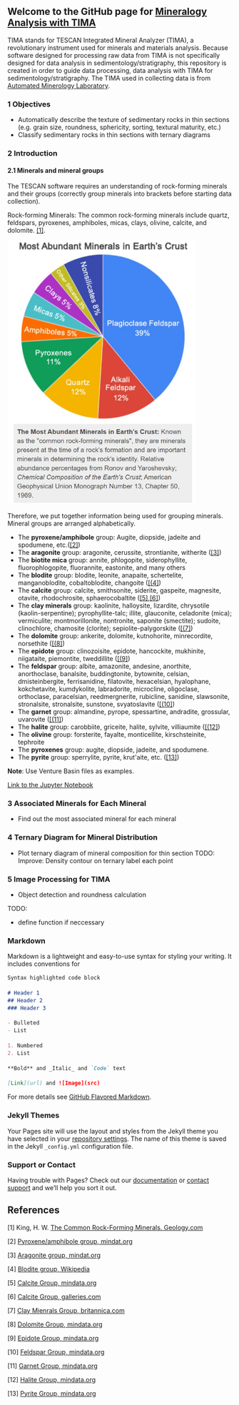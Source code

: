 ## Welcome to the GitHub page for [Mineralogy Analysis with TIMA](https://hangdeng.github.io/TIMA_for_Sedimentology/)

TIMA stands for TESCAN Integrated Mineral Analyzer (TIMA), a revolutionary instrument used for minerals and materials analysis. Because software designed for processing raw data from TIMA is not specifically designed for data analysis in sedimentology/stratigraphy, this repository is created in order to guide data processing, data analysis with TIMA for sedimentology/stratigraphy. The TIMA used in collecting data is from [Automated Minerology Laboratory](https://geology.mines.edu/laboratories/automated-mineralogy-laboratory/).

### 1 Objectives
- Automatically describe the texture of sedimentary rocks in thin sections (e.g. grain size, roundness, sphericity, sorting, textural maturity, etc.)
- Classify sedimentary rocks in thin sections with ternary diagrams

### 2 Introduction

#### 2.1 Minerals and mineral groups

The TESCAN software requires an understanding of rock-forming minerals and their groups (correctly group minerals into brackets before starting data collection).

Rock-forming Minerals: The common rock-forming minerals include quartz, feldspars, pyroxenes, amphiboles, micas, clays, olivine, calcite, and dolomite. [[1]](#1).

<p align="left">
  <img src="https://github.com/hangdeng/TIMA_for_Sedimentology/blob/master/ref_images/most_abundant_minerals_earth_crust.JPG" width="420">
 </p>

Therefore, we put together information being used for grouping minerals. Mineral groups are arranged alphabetically.

- The **pyroxene/amphibole** group: Augite, diopside, jadeite and spodumene, etc.([[2]](#2))
- The **aragonite** group: aragonite, cerussite, strontianite, witherite ([[3]](#3))
- The **biotite mica** group: annite, phlogopite, siderophyllite, fluorophlogopite, fluorannite, eastonite, and many others
- The **blodite** group: blodite, leonite, anapaite, schertelite, manganoblodite, cobaltoblodite, changoite ([[(4]](#4))
- The **calcite** group: calcite, smithsonite, siderite, gaspeite, magnesite, otavite, rhodochrosite, sphaerocobaltite ([[5]](#5),[[6]](#6))
- The **clay minerals** group: kaolinite, halloysite, lizardite, chrysotile (kaolin-serpentine); pyrophyllite-talc; illite, glauconite, celadonite (mica); vermiculite; montmorillonite, nontronite, saponite (smectite); sudoite, clinochlore, chamosite (clorite); sepiolite-palygorskite ([[(7]](#7))
- The **dolomite** group: ankerite, dolomite, kutnohorite, minrecordite, norsethite ([[(8]](#8))
- The **epidote** group: clinozoisite, epidote, hancockite, mukhinite, niigataite, piemontite, tweddillite ([[(9]](#9))
- The **feldspar** group: albite, amazonite, andesine, anorthite, anorthoclase, banalsite, buddingtonite, bytownite, celsian, dmisteinbergite, ferrisanidine, filatovite, hexacelsian, hyalophane, kokchetavite, kumdykolite, labradorite, microcline, oligoclase, orthoclase, paracelsian, reedmergnerite, rubicline, sanidine, slawsonite, stronalsite, stronalsite, sunstone, svyatoslavite ([[(10]](#10))
- The **garnet** group: almandine, pyrope, spessartine, andradite, grossular, uvarovite ([[(11]](#11))
- The **halite** group: carobbiite, griceite, halite, sylvite, villiaumite ([[(12]](#12))
- The **olivine** group: forsterite, fayalte, monticellite, kirschsteinite, tephroite
- The **pyroxenes** group: augite, diopside, jadeite, and spodumene.
- The **pyrite** group: sperrylite, pyrite, krut'aite, etc. ([[13]](#13))

**Note**: Use Venture Basin files as examples.

[Link to the Jupyter Notebook](https://github.com/hangdeng/TIMA_for_Sedimentology/blob/master/TIMA_Scratch.ipynb)

### 3 Associated Minerals for Each Mineral
- Find out the most associated mineral for each mineral

### 4 Ternary Diagram for Mineral Distribution
- Plot ternary diagram of mineral composition for thin section
TODO:
Improve:
Density contour on ternary 
label each point
### 5 Image Processing for TIMA
- Object detection and roundness calculation

TODO:
- define function if neccessary



### Markdown

Markdown is a lightweight and easy-to-use syntax for styling your writing. It includes conventions for

```markdown
Syntax highlighted code block

# Header 1
## Header 2
### Header 3

- Bulleted
- List

1. Numbered
2. List

**Bold** and _Italic_ and `Code` text

[Link](url) and ![Image](src)
```

For more details see [GitHub Flavored Markdown](https://guides.github.com/features/mastering-markdown/).

### Jekyll Themes

Your Pages site will use the layout and styles from the Jekyll theme you have selected in your [repository settings](https://github.com/hangdeng/TIMA_for_Sedimentology/settings). The name of this theme is saved in the Jekyll `_config.yml` configuration file.

### Support or Contact

Having trouble with Pages? Check out our [documentation](https://help.github.com/categories/github-pages-basics/) or [contact support](https://github.com/contact) and we’ll help you sort it out.

## References
<a id="1">[1]</a> 
King, H. W. 
[The Common Rock-Forming Minerals. 
Geology.com](https://geology.com/minerals/rock-forming-minerals/)

<a id="2">[2]</a> 
[Pyroxene/amphibole group, mindat.org](https://geology.com/minerals/pyroxene.shtml)

<a id="3">[3]</a> 
[Aragonite group, mindat.org](https://www.mindat.org/min-29269.html)

<a id="4">[4]</a> 
[Blodite group, Wikipedia](https://en.wikipedia.org/wiki/Blodite_group)

<a id="5">[5]</a> 
[Calcite Group, mindata.org](https://www.mindat.org/min-29161.html)

<a id="6">[6]</a> 
[Calcite Group, galleries.com](http://www.galleries.com/minerals/carbonat/calcite.htm)

<a id="7">[7]</a> 
[Clay Mienrals Group, britannica.com](https://www.britannica.com/science/clay-mineral)

<a id="8">[8]</a> 
[Dolomite Group, mindata.org](https://www.mindat.org/min-29288.html)

<a id="9">[9]</a> 
[Epidote Group, mindata.org](https://www.mindat.org/min-46234.html)

<a id="10">[10]</a> 
[Feldspar Group, mindata.org](https://www.mindat.org/min-1624.html)

<a id="11">[11]</a> 
[Garnet Group, mindata.org](https://www.mindat.org/min-10272.html)

<a id="12">[12]</a> 
[Halite Group, mindata.org](https://www.mindat.org/min-47992.html)

<a id="13">[13]</a> 
[Pyrite Group, mindata.org](https://www.mindat.org/min-9258.html)
